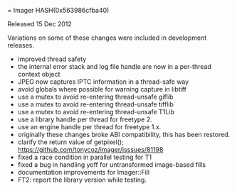 = Imager HASH(0x563986cfba40)

Released 15 Dec 2012

Variations on some of these changes were included in development releases.
- improved thread safety
- the internal error stack and log file handle are now in a per-thread context object
- JPEG now captures IPTC information in a thread-safe way
- avoid globals where possible for warning capture in libtiff
- use a mutex to avoid re-entering thread-unsafe giflib
- use a mutex to avoid re-entering thread-unsafe tifflib
- use a mutex to avoid re-entering thread-unsafe T1Lib
- use a library handle per thread for freetype 2.
- use an engine handle per thread for freetype 1.x.
- originally these changes broke ABI compatibility, this has been restored. 
- clarify the return value of getpixel(); https://github.com/tonycoz/imager/isssues/81198 
- fixed a race condition in parallel testing for T1 
- fixed a bug in handling yoff for untransformed image-based fills 
- documentation improvements for Imager::Fill 
- FT2: report the library version while testing.